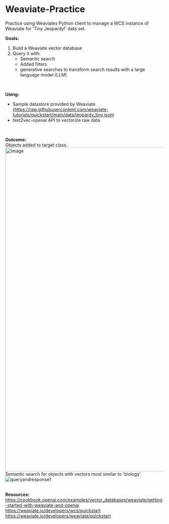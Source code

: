 # Weaviate-Practice

Practice using Weaviates Python client to manage a WCS instance of Weaviate for 'Tiny Jeopardy!' data set.

**Goals:**
1. Build a Weaviate vector database
2. Query it with:
    - Semantic search
    - Added filters
    - generative searches to transform search results with a large language model (LLM)
<br/>

**Using:**<br/>
- Sample datastore provided by Weaviate (https://raw.githubusercontent.com/weaviate-tutorials/quickstart/main/data/jeopardy_tiny.json)
- text2vec-openai API to vectorize raw data
<br/>

**Outcome:**<br/>
Objects added to target class.<br/>
<img width="1029" alt="image" src="https://github.com/Arron9448/Weaviate-Practice/assets/144850440/0633055b-26f5-42d4-b265-26bf4dab2963"><br/>
Semantic search for objects with vectors most similar to 'biology'.<br/>
![queryandresponse1](https://github.com/Arron9448/Weaviate-Practice/assets/144850440/69ba0b7d-e8d6-4ab5-865f-9134fe80c171)<br/>
<br/>

**Resources:**<br/>
https://cookbook.openai.com/examples/vector_databases/weaviate/getting-started-with-weaviate-and-openai<br/>
https://weaviate.io/developers/wcs/quickstart<br/>
https://weaviate.io/developers/weaviate/quickstart<br/>

